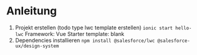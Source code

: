 Anleitung
===

1. Projekt erstellen
(todo type lwc template erstellen)
`ionic start hello-lwc`
Framework: Vue
Starter template: blank
2. Dependencies installieren
`npm install @salesforce/lwc @salesforce-ux/design-system`
